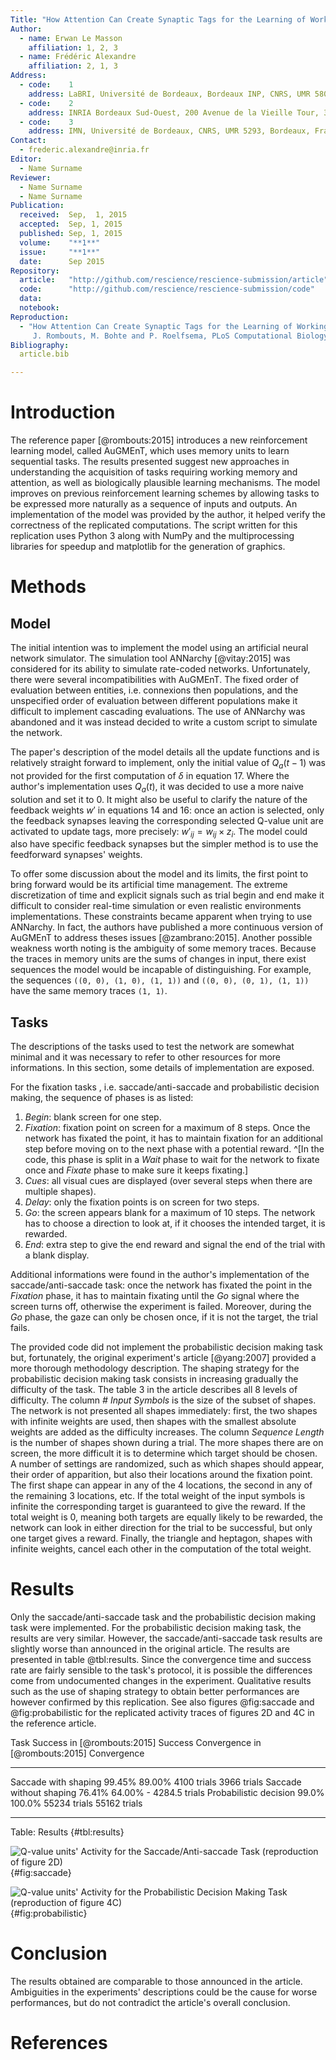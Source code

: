```yaml
---
Title: "How Attention Can Create Synaptic Tags for the Learning of Working Memories in Sequential Tasks"
Author:
  - name: Erwan Le Masson
    affiliation: 1, 2, 3
  - name: Frédéric Alexandre
    affiliation: 2, 1, 3
Address:
  - code:    1
    address: LaBRI, Université de Bordeaux, Bordeaux INP, CNRS, UMR 5800, Talence, France
  - code:    2
    address: INRIA Bordeaux Sud-Ouest, 200 Avenue de la Vieille Tour, 33405 Talence, France
  - code:    3
    address: IMN, Université de Bordeaux, CNRS, UMR 5293, Bordeaux, France
Contact:
  - frederic.alexandre@inria.fr
Editor:
  - Name Surname
Reviewer:
  - Name Surname
  - Name Surname
Publication:
  received:  Sep,  1, 2015
  accepted:  Sep, 1, 2015
  published: Sep, 1, 2015
  volume:    "**1**"
  issue:     "**1**"
  date:      Sep 2015
Repository:
  article:   "http://github.com/rescience/rescience-submission/article"
  code:      "http://github.com/rescience/rescience-submission/code"
  data:      
  notebook:  
Reproduction:
  - "How Attention Can Create Synaptic Tags for the Learning of Working Memories in Sequential Tasks,
     J. Rombouts, M. Bohte and P. Roelfsema, PLoS Computational Biology 11.3, e1004060. DOI: 10.1371/journal.pcbi.1004060"
Bibliography:
  article.bib

---
```


# Introduction

The reference paper [@rombouts:2015] introduces a new reinforcement learning model, called AuGMEnT, which uses memory
units to learn sequential tasks. The results presented suggest new approaches in understanding the acquisition of
tasks requiring working memory and attention, as well as biologically plausible learning mechanisms. The model improves on
previous reinforcement learning schemes by allowing tasks to be expressed more naturally as a sequence of inputs and outputs.
An implementation of the model was provided by the author, it helped verify the correctness of the replicated computations.
The script written for this replication uses Python 3 along with NumPy and the multiprocessing libraries for speedup
and matplotlib for the generation of graphics.


# Methods

## Model

The initial intention was to implement the model using an artificial neural network
simulator. The simulation tool ANNarchy [@vitay:2015] was considered for its ability to simulate rate-coded
networks. Unfortunately, there were several incompatibilities with AuGMEnT. The fixed order of evaluation between entities,
i.e. connexions then populations, and the unspecified order of evaluation between different populations make it difficult to implement
cascading evaluations. The use of ANNarchy was abandoned and it was instead decided to write a custom script to simulate the network.

The paper's description of the model details all the update functions and is relatively straight forward to
implement, only the initial value of $Q_{a}(t-1)$ was not provided for the first computation of $\delta$ in equation 17.
Where the author's implementation uses $Q_{a}(t)$, it was decided to use a more naive solution and set it to 0.
It might also be useful to clarify the nature of the feedback weights $w'$ in equations 14 and 16: once an action is selected,
only the feedback synapses leaving the corresponding selected Q-value unit are activated to update tags,
more precisely: $w'_{ij} = w_{ij} \times z_{i}$. The model could also have specific feedback synapses but the simpler method is to
use the feedforward synapses' weights.

To offer some discussion about the model and its limits, the first point to bring forward would be its artificial time management.
The extreme discretization of time and explicit signals such as trial begin and end make it difficult to consider real-time simulation
or even realistic environments implementations. These constraints became apparent when trying to use ANNarchy.
In fact, the authors have published a more continuous version of AuGMEnT to address theses issues [@zambrano:2015].
Another possible weakness worth noting is the ambiguity of some memory traces. Because the traces in memory units are the sums of
changes in input, there exist sequences the model would be incapable of distinguishing.
For example, the sequences `((0, 0), (1, 0), (1, 1))` and `((0, 0), (0, 1), (1, 1))` have the same memory traces `(1, 1)`.

## Tasks

The descriptions of the tasks used to test the network are somewhat minimal and it was necessary
to refer to other resources for more informations. In this section, some details of implementation are exposed.

For the fixation tasks , i.e. saccade/anti-saccade and probabilistic decision making, the sequence of phases is as listed:

1. *Begin*: blank screen for one step.
2. *Fixation*: fixation point on screen for a maximum of 8 steps.
Once the network has fixated the point, it has to maintain fixation for an additional step before moving on to the next phase with a potential reward.
^[In the code, this phase is split in a *Wait* phase to wait for the network to fixate once and *Fixate* phase to make sure it keeps fixating.]
3. *Cues*: all visual cues are displayed (over several steps when there are multiple shapes).
4. *Delay*: only the fixation points is on screen for two steps.
5. *Go*: the screen appears blank for a maximum of 10 steps. The network has to choose a direction to look at, if it chooses the intended target, it is rewarded.
6. *End*: extra step to give the end reward and signal the end of the trial with a blank display.

Additional informations were found in the author's implementation of the saccade/anti-saccade task:
once the network has fixated the point in the *Fixation* phase, it has to maintain fixating until the *Go* signal where the screen turns off,
otherwise the experiment is failed. Moreover, during the *Go* phase, the gaze can only be chosen once, if it is not the target, the trial fails.

The provided code did not implement the probabilistic decision making task but, fortunately, the original experiment's article [@yang:2007]
provided a more thorough methodology description.
The shaping strategy for the probabilistic decision making task consists in increasing gradually the difficulty
of the task. The table 3 in the article describes all 8 levels of difficulty. The column *# Input Symbols* is
the size of the subset of shapes. The network is not presented all shapes immediately:
first, the two shapes with infinite weights are used, then shapes with the smallest absolute weights are added as the difficulty increases.
The column *Sequence Length* is the number of shapes shown during a trial. The more shapes there are on screen, the more difficult
it is to determine which target should be chosen.
A number of settings are randomized, such as which shapes should appear, their order of apparition, but also their locations around
the fixation point. The first shape can appear in any of the 4 locations, the second in any of the remaining 3 locations, etc.
If the total weight of the input symbols is infinite the corresponding target is guaranteed to give the reward.
If the total weight is 0, meaning both targets are equally likely to be rewarded, the network can look in either
direction for the trial to be successful, but only one target gives a reward.
Finally, the triangle and heptagon, shapes with infinite weights, cancel each other in the computation of the total weight.


# Results

Only the saccade/anti-saccade task and the probabilistic decision making task were implemented.
For the probabilistic decision making task, the results are very similar. However, the saccade/anti-saccade task results
are slightly worse than announced in the original article. The results are presented in table @tbl:results.
Since the convergence time and success rate are fairly sensible to the task's protocol, it is possible the differences come
from undocumented changes in the experiment.
Qualitative results such as the use of shaping strategy to obtain better performances are however confirmed by this replication.
See also figures @fig:saccade and @fig:probabilistic for the replicated activity traces of figures 2D and 4C in the reference article.

Task                     Success in [@rombouts:2015]   Success   Convergence in [@rombouts:2015]   Convergence
----------------------- ----------------------------- --------- --------------------------------- -------------
Saccade with shaping               99.45%               89.00%             4100 trials             3966 trials
Saccade without shaping            76.41%               64.00%                 -                  4284.5 trials
Probabilistic decision             99.0%                100.0%             55234 trials            55162 trials
----------------------- ----------------------------- --------- --------------------------------- --------------

Table: Results {#tbl:results}

![Q-value units' Activity for the Saccade/Anti-saccade Task (reproduction of figure 2D)](figure_saccade.png){#fig:saccade}

![Q-value units' Activity for the Probabilistic Decision Making Task (reproduction of figure 4C)](figure_probabilistic.png){#fig:probabilistic}


# Conclusion

The results obtained are comparable to those announced in the article. Ambiguities in the
experiments' descriptions could be the cause for worse performances, but do not contradict the
article's overall conclusion.


# References
